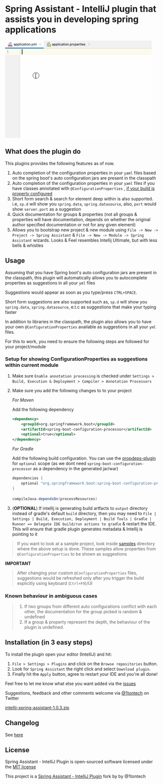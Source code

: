Spring Assistant - IntelliJ plugin that assists you in developing spring applications
=====================================================================================

![Plugin in action](help.gif)

## What does the plugin do

This plugins provides the following features as of now.

1. Auto completion of the configuration properties in your `yaml` files based on the spring boot's auto configuration jars are present in the
   classpath
2. Auto completion of the configuration properties in your `yaml` files if you have classes annotated with `@ConfigurationProperties`
   , [if your build is properly configured](#setup-for-showing-configurationproperties-as-suggestions-within-current-module)
3. Short form search & search for element deep within is also supported. i.e, `sp.d` will show you `spring.data`, `spring.datasource`, also, `port`
   would show `server.port` as a suggestion
4. Quick documentation for groups & properties (not all groups & properties will have documentation, depends on whether the original author specified
   documentation or not for any given element)
5. Allows you to bootstrap new project & new module using `File -> New -> Project -> Spring Assistant` & `File -> New -> Module -> Spring Assistant`
   wizards. Looks & Feel resembles Intellij Ultimate, but with less bells & whistles

## Usage

Assuming that you have Spring boot's auto configuration jars are present in the classpath, this plugin will automatically allows you to autocomplete
properties as suggestions in all your `yml` files

Suggestions would appear as soon as you type/press `CTRL+SPACE`.

Short form suggestions are also supported such as, `sp.d` will show you `spring.data`, `spring.datasource`, e.t.c as suggestions that make your typing
faster

In addition to libraries in the classpath, the plugin also allows you to have your own `@ConfigurationProperties` available as suggestions in all
your `yml` files.

For this to work, you need to ensure the following steps are followed for your project/module

### Setup for showing ConfigurationProperties as suggestions within current module

1. Make sure `Enable annotation processing` is checked under `Settings > Build, Execution & Deployment > Compiler > Annotation Processors`
2. Make sure you add the following changes to to your project

   *For Maven*

   Add the following dependency

    ```xml
    <dependency>
        <groupId>org.springframework.boot</groupId>
        <artifactId>spring-boot-configuration-processor</artifactId>
        <optional>true</optional>
    </dependency>
    ```

   *For Gradle*

   Add the following build configuration. You can use the [propdeps-plugin](https://github.com/spring-gradle-plugins/propdeps-plugin) for `optional`
   scope (as we dont need `spring-boot-configuration-processor` as a dependency in the generated jar/war)

    ```gradle
    dependencies {
        optional "org.springframework.boot:spring-boot-configuration-processor"
    }

    compileJava.dependsOn(processResources)
    ```
3. (**OPTIONAL**) If intellij is generating build artfacts to `output` directory instead of gradle's default `build` directory, then you may need
   to `File | Settings | Build, Execution, Deployment | Build Tools | Gradle | Runner => Delegate IDE build/run actions to gradle` & restart the IDE.
   This will ensure that gradle plugin generates metadata & Intellij is pointing to it

> If you want to look at a sample project, look inside [samples](samples/) directory where the above setup is done. These samples allow properties from `@ConfigurationProperties` to be shown as suggestions

**IMPORTANT**

> After changing your custom `@ConfigurationProperties` files, suggestions would be refreshed only after you trigger the build explicitly using keyboard (`Ctrl+F9`)/UI

### Known behaviour in ambiguous cases

> 1. If two groups from different auto configurations conflict with each other, the documentation for the group picked is random & undefined
> 2. If a group & property represent the depth, the behaviour of the plugin is undefined.

## Installation (in 3 easy steps)

To install the plugin open your editor (IntelliJ) and hit:

1. `File > Settings > Plugins` and click on the `Browse repositories` button.
2. Look for `Spring Assistant` the right click and select `Download plugin`.
3. Finally hit the `Apply` button, agree to restart your IDE and you're all done!

Feel free to let me know what else you want added via the [issues](https://github.com/1tontech/intellij-spring-assistant/issues)

Suggestions, feedback and other comments welcome via [@1tontech](https://twitter.com/1tontech) on Twitter

[intellij-spring-assistant-1.0.3.zip](dist/intellij-spring-assistant-1.0.3.zip)

## Changelog

See [here](CHANGELOG.md)

## License

Spring Assistant - IntelliJ Plugin is open-sourced software licensed under the [MIT license](http://opensource.org/licenses/MIT)

This project is a  [Spring Assistant - IntelliJ Plugin](https://github.com/1tontech/intellij-spring-assistant) fork by by @1tontech
